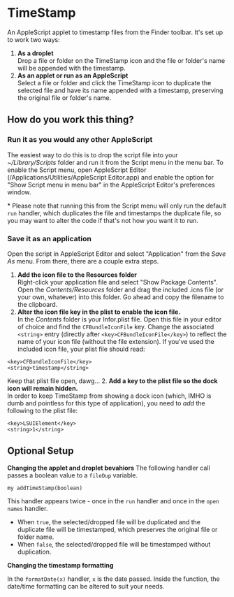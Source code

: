 TimeStamp
=========

An AppleScript applet to timestamp files from the Finder toolbar. It's set up to work two ways:

1. **As a droplet**  
Drop a file or folder on the TimeStamp icon and the file or folder's name will be appended with the timestamp.
2. **As an applet or run as an AppleScript**  
Select a file or folder and click the TimeStamp icon to duplicate the selected file and have its name appended with a timestamp, preserving the original file or folder's name.

## How do you work this thing?
### Run it as you would any other AppleScript
The easiest way to do this is to drop the script file into your _~/Library/Scripts_ folder and run it from the Script menu in the menu bar. To enable the Script menu, open AppleScript Editor (/Applications/Utilities/AppleScript Editor.app) and  enable the option for "Show Script menu in menu bar" in the AppleScript Editor's preferences window.

\* Please note that running this from the Script menu will only run the default ````run```` handler, which duplicates the file and timestamps the duplicate file, so you may want to alter the code if that's not how you want it to run.

### Save it as an application
Open the script in AppleScript Editor and select "Application" from the _Save As_ menu. From there, there are a couple extra steps.

1. **Add the icon file to the Resources folder**  
Right-click your application file and select "Show Package Contents". Open the _Contents/Resources_ folder and drag the included .icns file (or your own, whatever) into this folder. Go ahead and copy the filename to the clipboard.
3. **Alter the icon file key in the plist to enable the icon file.**  
In the _Contents_ folder is your Infor.plist file. Open this file in your editor of choice and find the ````CFBundleIconFile```` key. Change the associated ````<string>```` entry (directly after ````<key>CFBundleIconFile</key>````) to reflect the name of your icon file (without the file extension). If you've used the included icon file, your plist file should read:  
````  
<key>CFBundleIconFile</key>
<string>timestamp</string>  
````  
Keep that plist file open, dawg...
2. **Add a key to the plist file so the dock icon will remain hidden.**   
In order to keep TimeStamp from showing a dock icon (which, IMHO is dumb and pointless for this type of application), you need to _add_ the following to the plist file:  
````
<key>LSUIElement</key>
<string>1</string>
````

## Optional Setup
**Changing the applet and droplet bevahiors**
The following handler call passes a boolean value to a ````fileDup```` variable.

````my addTimeStamp(boolean)````

This handler appears twice - once in the ````run```` handler and once in the ````open names```` handler.

- When ````true````, the selected/dropped file will be duplicated and the duplicate file will be timestamped, which preserves the original file or folder name.
- When ````false````, the selected/dropped file will be timestamped without duplication.

**Changing the timestamp formatting**

In the ````formatDate(x)```` handler, ````x```` is the date passed. Inside the function, the date/time formatting can be altered to suit your needs.
